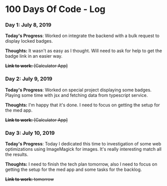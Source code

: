 # 100 Days Of Code - Log

### Day 1: July 8, 2019

**Today's Progress**: Worked on integrate the backend with a bulk request to display locked badges.

**Thoughts:** It wasn't as easy as I thought. Will need to ask for help to get the badge link in an easier way.

~~**Link to work:** [Calculator App]~~

### Day 2: July 9, 2019

**Today's Progress**: Worked on special project displaying some badges. Playing some time with jsx and fetching data from typescript service.

**Thoughts:** I'm happy that it's done. I need to focus on getting the setup for the med app.

~~**Link to work:** [Calculator App]~~

### Day 3: July 10, 2019

**Today's Progress**: Today I dedicated this time to investigation of some web optimizations using ImageMagick for images. It's really interesting match all the results.

**Thoughts:** I need to finish the tech plan tomorrow, also I need to focus on getting the setup for the med app and some tasks for the backlog.

~~**Link to work:** tomorrow~~
